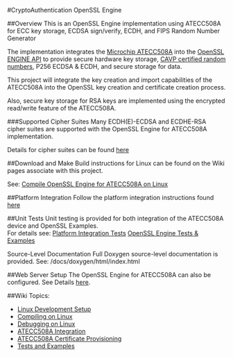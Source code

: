 
#CryptoAuthentication OpenSSL Engine  

##Overview
This is an OpenSSL Engine implementation using ATECC508A for ECC key storage, ECDSA sign/verify, ECDH, and FIPS Random Number Generator

The implementation integrates the [Microchip ATECC508A](http://www.microchip.com/wwwproducts/en/ATECC508A) into the [OpenSSL ENGINE API](https://www.openssl.org/docs/man1.0.2/crypto/engine.html) to provide secure hardware key storage, [CAVP certified random numbers](http://csrc.nist.gov/groups/STM/cavp/documents/aes/aesval.html), P256 ECDSA & ECDH, and secure storage for data.

This project will integrate the key creation and import capabilities of the ATECC508A into the OpenSSL key creation and certificate creation process. 

Also, secure key storage for RSA keys are implemented using the encrypted read/write feature of the ATECC508A. 

###Supported Cipher Suites
Many ECDH(E)-ECDSA and ECDHE-RSA cipher suites are supported with the OpenSSL Engine for ATECC508A implementation.  

Details for cipher suites can be found [here](https://github.com/MicrochipTech/cryptoauth-openssl-engine/wiki/Supported-Ciphers)

##Download and Make 
Build instructions for Linux can be found on the Wiki pages associate with this project.

See: [Compile OpenSSL Engine for ATECC508A on Linux](https://github.com/MicrochipTech/cryptoauth-openssl-engine/wiki/Linux:-Compile-OpenSSL-Engine-for-ATECC508A)

##Platform Integration
Follow the platform integration instructions found [here](https://github.com/MicrochipTech/cryptoauth-openssl-engine/wiki/ATECC508A:-Platform-Integration)

##Unit Tests
Unit testing is provided for both integration of the ATECC508A device and OpenSSL Examples.  
For details see:
[Platform Integration Tests](https://github.com/MicrochipTech/cryptoauth-openssl-engine/wiki/ATECC508A-Integration-Tests)
[OpenSSL Engine Tests & Examples](https://github.com/MicrochipTech/cryptoauth-openssl-engine/wiki/Tests-And-Examples)

Source-Level Documentation
Full Doxygen source-level documentation is provided.
See: /docs/doxygen/html/index.html

##Web Server Setup
The OpenSSL Engine for ATECC508A can also be configured. 
See Details [here](https://github.com/MicrochipTech/cryptoauth-openssl-engine/wiki/Web-Server-For-The-Web-Browser).

##Wiki Topics:
- [Linux Development Setup](https://github.com/MicrochipTech/cryptoauth-openssl-engine/wiki/Linux:-Development-Setup)
- [Compiling on Linux](https://github.com/MicrochipTech/cryptoauth-openssl-engine/wiki/Linux:-Compile-OpenSSL-Engine-for-ATECC508A)
- [Debugging on Linux](https://github.com/MicrochipTech/cryptoauth-openssl-engine/wiki/Linux:-Debugging)
- [ATECC508A Integration](https://github.com/MicrochipTech/cryptoauth-openssl-engine/wiki/ATECC508A:-Platform-Integration)
- [ATECC508A Certificate Provisioning](http://www.microchip.com/developmenttools/productdetails.aspx?partno=at88ckeccroot)
- [Tests and Examples](https://github.com/MicrochipTech/cryptoauth-openssl-engine/wiki/Tests:-OpenSSL-Tests-and-Examples)


